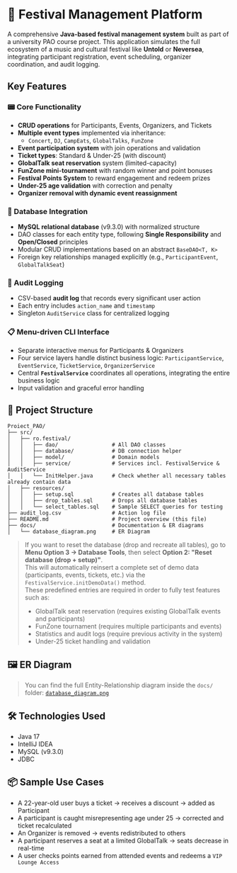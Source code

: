 # 🎪 Festival Management Platform

A comprehensive **Java-based festival management system** built as part of a university PAO course project. This application simulates the full ecosystem of a music and cultural festival like **Untold** or **Neversea**, integrating participant registration, event scheduling, organizer coordination, and audit logging.


## Key Features

### 📟 Core Functionality

* **CRUD operations** for Participants, Events, Organizers, and Tickets
* **Multiple event types** implemented via inheritance:
  * `Concert`, `DJ`, `CampEats`, `GlobalTalks`, `FunZone`
* **Event participation system** with join operations and validation
* **Ticket types**: Standard & Under-25 (with discount)
* **GlobalTalk seat reservation** system (limited-capacity)
* **FunZone mini-tournament** with random winner and point bonuses
* **Festival Points System** to reward engagement and redeem prizes
* **Under-25 age validation** with correction and penalty
* **Organizer removal with dynamic event reassignment**

### 📄 Database Integration

* **MySQL relational database** (v9.3.0) with normalized structure
* DAO classes for each entity type, following **Single Responsibility** and **Open/Closed** principles
* Modular CRUD implementations based on an abstract `BaseDAO<T, K>`
* Foreign key relationships managed explicitly (e.g., `ParticipantEvent`, `GlobalTalkSeat`)

### 🔐 Audit Logging

* CSV-based **audit log** that records every significant user action
* Each entry includes `action_name` and `timestamp`
* Singleton `AuditService` class for centralized logging

### 📋 Menu-driven CLI Interface

* Separate interactive menus for Participants & Organizers
* Four service layers handle distinct business logic: `ParticipantService`, `EventService`, `TicketService`, `OrganizerService`
* Central **`FestivalService`** coordinates all operations, integrating the entire business logic
* Input validation and graceful error handling

## 🧱 Project Structure

```
Proiect_PAO/
├── src/
│   ├── ro.festival/
│   │   ├── dao/                 # All DAO classes
│   │   ├── database/            # DB connection helper
│   │   ├── model/               # Domain models
│   │   ├── service/             # Services incl. FestivalService & AuditService
│   │   └── InitHelper.java      # Check whether all necessary tables already contain data
│   ├── resources/
│   │   ├── setup.sql            # Creates all database tables
│   │   ├── drop_tables.sql      # Drops all database tables
│   │   └── select_tables.sql    # Sample SELECT queries for testing
├── audit_log.csv                # Action log file
├── README.md                    # Project overview (this file)
├── docs/                        # Documentation & ER diagrams
│   └── database_diagram.png     # ER Diagram
```

> If you want to reset the database (drop and recreate all tables), go to **Menu Option 3 → Database Tools**, then select **Option 2: "Reset database (drop + setup)"**.  
> This will automatically reinsert a complete set of demo data (participants, events, tickets, etc.) via the `FestivalService.initDemoData()` method.  
> These predefined entries are required in order to fully test features such as:
> - GlobalTalk seat reservation (requires existing GlobalTalk events and participants)
> - FunZone tournament (requires multiple participants and events)
> - Statistics and audit logs (require previous activity in the system)
> - Under-25 ticket handling and validation


## 🖼️ ER Diagram

> You can find the full Entity-Relationship diagram inside the `docs/` folder: [`database_diagram.png`](docs/database_diagram.png)


## 🛠️ Technologies Used

* Java 17
* IntelliJ IDEA
* MySQL (v9.3.0)
* JDBC


## 📦 Sample Use Cases

* A 22-year-old user buys a ticket → receives a discount → added as Participant
* A participant is caught misrepresenting age under 25 → corrected and ticket recalculated
* An Organizer is removed → events redistributed to others
* A participant reserves a seat at a limited GlobalTalk → seats decrease in real-time
* A user checks points earned from attended events and redeems a `VIP Lounge Access`  
